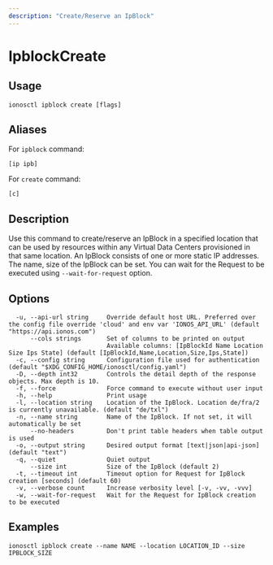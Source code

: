```yaml
---
description: "Create/Reserve an IpBlock"
---
```


# IpblockCreate

## Usage

```text
ionosctl ipblock create [flags]
```

## Aliases

For `ipblock` command:

```text
[ip ipb]
```

For `create` command:

```text
[c]
```

## Description

Use this command to create/reserve an IpBlock in a specified location that can be used by resources within any Virtual Data Centers provisioned in that same location.
An IpBlock consists of one or more static IP addresses. The name, size of the IpBlock can be set.
You can wait for the Request to be executed using `--wait-for-request` option.

## Options

```text
  -u, --api-url string     Override default host URL. Preferred over the config file override 'cloud' and env var 'IONOS_API_URL' (default "https://api.ionos.com")
      --cols strings       Set of columns to be printed on output 
                           Available columns: [IpBlockId Name Location Size Ips State] (default [IpBlockId,Name,Location,Size,Ips,State])
  -c, --config string      Configuration file used for authentication (default "$XDG_CONFIG_HOME/ionosctl/config.yaml")
  -D, --depth int32        Controls the detail depth of the response objects. Max depth is 10.
  -f, --force              Force command to execute without user input
  -h, --help               Print usage
  -l, --location string    Location of the IpBlock. Location de/fra/2 is currently unavailable. (default "de/txl")
  -n, --name string        Name of the IpBlock. If not set, it will automatically be set
      --no-headers         Don't print table headers when table output is used
  -o, --output string      Desired output format [text|json|api-json] (default "text")
  -q, --quiet              Quiet output
      --size int           Size of the IpBlock (default 2)
  -t, --timeout int        Timeout option for Request for IpBlock creation [seconds] (default 60)
  -v, --verbose count      Increase verbosity level [-v, -vv, -vvv]
  -w, --wait-for-request   Wait for the Request for IpBlock creation to be executed
```

## Examples

```text
ionosctl ipblock create --name NAME --location LOCATION_ID --size IPBLOCK_SIZE
```

